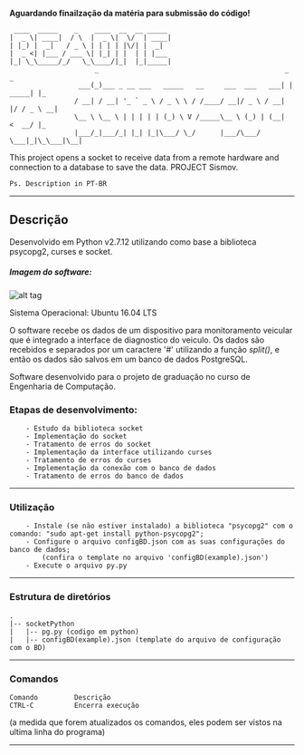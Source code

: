 **Aguardando finailzação da matéria para submissão do código!**
```
 ____  _____    _    ____  __  __ _____ 
|  _ \| ____|  / \  |  _ \|  \/  | ____|
| |_) |  _|   / _ \ | | | | |\/| |  _|  
|  _ <| |___ / ___ \| |_| | |  | | |___ 
|_| \_\_____/_/   \_\____/|_|  |_|_____|
				     _                                              _        _   
				 ___(_)___ _ __ ___   _____   __     ___  ___   ___| | _____| |_ 
				/ __| / __| '_ ` _ \ / _ \ \ / /____/ __|/ _ \ / __| |/ / _ \ __|
				\__ \ \__ \ | | | | | (_) \ V /_____\__ \ (_) | (__|   <  __/ |_ 
				|___/_|___/_| |_| |_|\___/ \_/      |___/\___/ \___|_|\_\___|\__|

```
This project opens a socket to receive data from a remote hardware and connection to a database to save the data. PROJECT Sismov. 

    Ps. Description in PT-BR
------------------------------------------------------------------------
## Descrição
Desenvolvido em Python v2.7.12 utilizando como base a biblioteca psycopg2, curses e socket.

##### Imagem do software: 
![alt tag](https://cloud.githubusercontent.com/assets/15522193/18116163/67d47fc0-6f13-11e6-9593-f91dd9bb03bc.png)

Sistema Operacional: Ubuntu 16.04 LTS 

O software recebe os dados de um dispositivo para monitoramento veicular que é integrado a interface de diagnostico do veiculo. Os dados são recebidos e separados por um caractere '#' utilizando a função _split()_, e então os dados são salvos em um banco de dados PostgreSQL.  

Software desenvolvido para o projeto de graduação no curso de Engenharia de Computação.

### Etapas de desenvolvimento:
		- Estudo da biblioteca socket
		- Implementação do socket
		- Tratamento de erros do socket
		- Implementação da interface utilizando curses
		- Tratamento de erros do curses
		- Implementação da conexão com o banco de dados
		- Tratamento de erros do banco de dados
        
------------------------------------------------------------------------	
### Utilização
        - Instale (se não estiver instalado) a biblioteca "psycopg2" com o comando: "sudo apt-get install python-psycopg2";
        - Configure o arquivo configBD.json com as suas configurações do banco de dados;
        	(confira o template no arquivo 'configBD(example).json')
        - Execute o arquivo py.py
        
------------------------------------------------------------------------		
### Estrutura de diretórios
	.
	|-- socketPython
	|	|-- pg.py (codigo em python)
	|	|-- configBD(example).json (template do arquivo de configuração com o BD)
	
------------------------------------------------------------------------
### Comandos
	Comando			Descrição
    CTRL-C          Encerra execução

(a medida que forem atualizados os comandos, eles podem ser vistos na ultima linha do programa)

-------------------------------------------------------------------------
